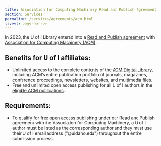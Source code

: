 ```yaml
---
title: Association for Computing Machinery Read and Publish Agreement
section: Services
permalink: /services/agreements/acm.html
layout: page-narrow
---
```


In 2023, the U of I Library entered into a [Read and Publish agreement](https://libraries.acm.org/subscriptions-access/acmopen) with [Association for Computing Machinery (ACM)](https://www.acm.org/).

## Benefits for U of I affiliates:

- Unlimited access to the complete contents of the [ACM Digital Library](https://uidaho.idm.oclc.org/login?url=https://dl.acm.org/), including ACM’s entire publication portfolio of journals, magazines, conference proceedings, newsletters, websites, and multimedia files.
- Free and unlimited open access publishing for all U of I authors in the [eligible ACM publications](https://libraries.acm.org/subscriptions-access/publications-eligible-for-oa). 

## Requirements:

- To qualify for free open access publishing under our Read and Publish agreement with the Association for Computing Machinery, a U of I author must be listed as the corresponding author and they must use their U of I email address ("@uidaho.edu") throughout the entire submission process.
